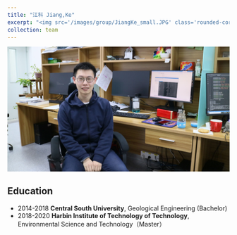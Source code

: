 ```yaml
---
title: "江科 Jiang,Ke"
excerpt: "<img src='/images/group/JiangKe_small.JPG' class='rounded-corners'><br/>Research assistant"
collection: team
---
```

<img src='/images/group/JiangKe.JPG' class='rounded-corners'>

## Education
* 2014-2018 **Central South University**, Geological Engineering (Bachelor)
* 2018-2020 **Harbin Institute of Technology of Technology**, Environmental Science and Technology（Master）


